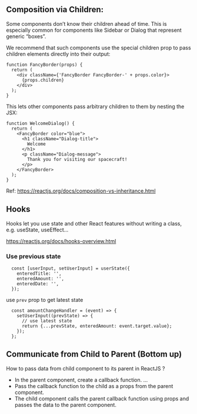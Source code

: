## Composition via Children:

Some components don’t know their children ahead of time. This is especially common for components like Sidebar or Dialog that represent generic “boxes”.

We recommend that such components use the special children prop to pass children elements directly into their output:

```
function FancyBorder(props) {
  return (
    <div className={'FancyBorder FancyBorder-' + props.color}>
      {props.children}
    </div>
  );
}
```

This lets other components pass arbitrary children to them by nesting the JSX:

```
function WelcomeDialog() {
  return (
    <FancyBorder color="blue">
      <h1 className="Dialog-title">
        Welcome
      </h1>
      <p className="Dialog-message">
        Thank you for visiting our spacecraft!
      </p>
    </FancyBorder>
  );
}
```

Ref: https://reactjs.org/docs/composition-vs-inheritance.html

## Hooks

Hooks let you use state and other React features without writing a class, e.g. useState, useEffect...

https://reactjs.org/docs/hooks-overview.html

### Use previous state

```
  const [userInput, setUserInput] = userState({
    enteredTitle: '',
    enteredAmount: '',
    enteredDate: '',
  });
```

use `prev` prop to get latest state

```
  const amountChangeHandler = (event) => {
    setUserInput((prevState) => {
      // use latest state
      return {...prevState, enteredAmount: event.target.value};
    });
  };
```

## Communicate from Child to Parent (Bottom up)

How to pass data from child component to its parent in ReactJS ?

- In the parent component, create a callback function. ...
- Pass the callback function to the child as a props from the parent component.
- The child component calls the parent callback function using props and passes the data to the parent component.
